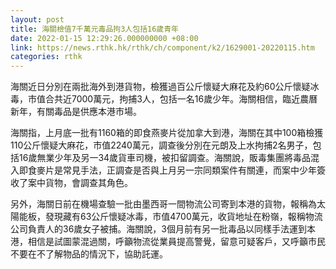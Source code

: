 ```yaml
---
layout: post
title: 海關檢值7千萬元毒品拘3人包括16歲青年
date: 2022-01-15 12:29:26.000000000 +08:00
link: https://news.rthk.hk/rthk/ch/component/k2/1629001-20220115.htm
categories: rthk
---
```


海關近日分別在兩批海外到港貨物，檢獲過百公斤懷疑大麻花及約60公斤懷疑冰毒，市值合共近7000萬元，拘捕3人，包括一名16歲少年。海關相信，臨近農曆新年，有關毒品是供應本港市場。

海關指，上月底一批有1160箱的即食燕麥片從加拿大到港，海關在其中100箱檢獲110公斤懷疑大麻花，市值2240萬元，調查後分別在元朗及上水拘捕2名男子，包括16歲無業少年及另一34歲貨車司機，被扣留調查。海關說，販毒集團將毒品混入即食麥片是常見手法，正調查是否與上月另一宗同類案件有關連，而案中少年簽收了案中貨物，會調查其角色。

另外，海關日前在機場查驗一批由墨西哥一間物流公司寄到本港的貨物，報稱為太陽能板，發現藏有63公斤懷疑冰毒，市值4700萬元，收貨地址在粉嶺，報稱物流公司負責人的36歲女子被捕。海關說，3個月前有另一批毒品以同樣手法運到本港，相信是試圖蒙混過關，呼籲物流從業員提高警覺，留意可疑客戶，又呼籲市民不要在不了解物品的情況下，協助託運。
